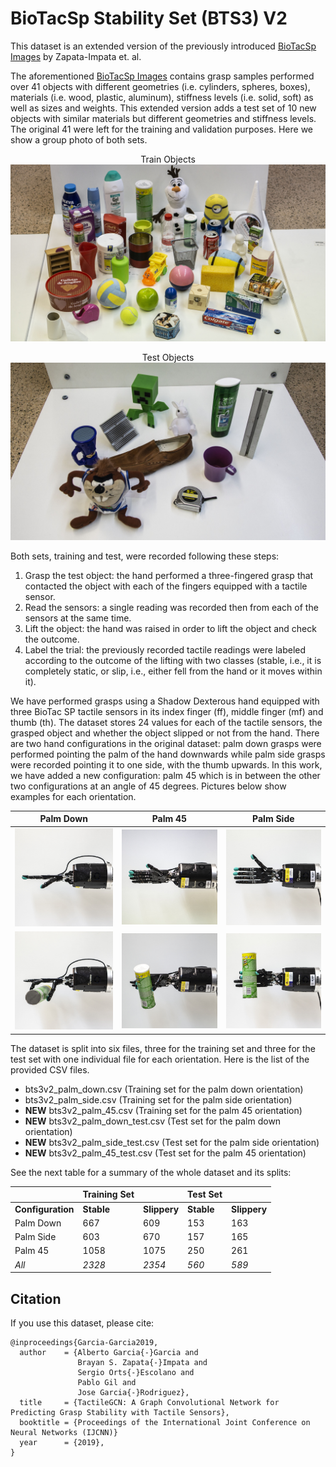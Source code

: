 # BioTacSp Stability Set (BTS3) V2

This dataset is an extended version of the previously introduced [BioTacSp Images](https://github.com/yayaneath/biotac-sp-images) by Zapata-Impata et. al.

The aforementioned [BioTacSp Images](https://github.com/yayaneath/biotac-sp-images) contains grasp samples performed over 41 objects with different geometries (i.e. cylinders, spheres, boxes), materials (i.e. wood, plastic, aluminum), stiffness levels (i.e. solid, soft) as well as sizes and weights. This extended version adds a test set of 10 new objects with similar materials but different geometries and stiffness levels. The original 41 were left for the training and validation purposes. Here we show a group photo of both sets.

<p align="center">
  Train Objects
  <img src="https://github.com/3dperceptionlab/biotacsp-stability-set-v2/blob/master/img/trainobjects2.jpg">
</p>

<p align="center">
  Test Objects
  <img src="https://github.com/3dperceptionlab/biotacsp-stability-set-v2/blob/master/img/testobjects.jpg">
</p>

Both sets, training and test, were recorded following these steps:

1) Grasp the test object: the hand performed a three-fingered grasp that contacted the object with each of the fingers equipped with a tactile sensor.
2) Read the sensors: a single reading was recorded then from each of the sensors at the same time.
3) Lift the object: the hand was raised in order to lift the object and check the outcome.
4) Label the trial: the previously recorded tactile readings were labeled according to the outcome of the lifting with two classes (stable, i.e., it is completely static, or slip, i.e., either fell from the hand or it moves within it).

We have performed grasps using a Shadow Dexterous hand equipped with three BioTac SP tactile sensors in its index finger (ff), middle finger (mf) and thumb (th). The dataset stores 24 values for each of the tactile sensors, the grasped object and whether the object slipped or not from the hand. There are two hand configurations in the original dataset: palm down grasps were performed pointing the palm of the hand downwards while palm side grasps were recorded pointing it to one side, with the thumb upwards. In this work, we have added a new configuration: palm 45 which is in between the other two configurations at an angle of 45 degrees. Pictures below show examples for each orientation.

| Palm Down | Palm 45 | Palm Side | 
|:-:|:-:|:-:|
|![](img/palmdown.jpg) | ![](img/palm45.jpg) | ![](img/palmside.jpg) |
|![](img/palmdown_grasp.jpg) | ![](img/palm45_grasp.jpg) | ![](img/palmside_grasp.jpg) |

The dataset is split into six files, three for the training set and three for the test set with one individual file for each orientation. Here is the list of the provided CSV files.

- bts3v2_palm_down.csv (Training set for the palm down orientation)
- bts3v2_palm_side.csv (Training set for the palm side orientation)
- **NEW** bts3v2_palm_45.csv (Training set for the palm 45 orientation)
- **NEW** bts3v2_palm_down_test.csv (Test set for the palm down orientation)
- **NEW** bts3v2_palm_side_test.csv (Test set for the palm side orientation)
- **NEW** bts3v2_palm_45_test.csv (Test set for the palm 45 orientation)

See the next table for a summary of the whole dataset and its splits:

|               | Training Set |          | Test Set |          |
|---------------|--------------|----------|----------|----------|
| **Configuration** | **Stable**       | **Slippery** | **Stable**   | **Slippery** |
| Palm Down     | 667          | 609      | 153      | 163      |
| Palm Side     | 603          | 670      | 157      | 165      |
| Palm 45       | 1058         | 1075     | 250      | 261      |
| *All*           | *2328*         | *2354*     | *560*      | *589*      |

## Citation

If you use this dataset, please cite:

```
@inproceedings{Garcia-Garcia2019,
  author    = {Alberto Garcia{-}Garcia and
               Brayan S. Zapata{-}Impata and
               Sergio Orts{-}Escolano and
               Pablo Gil and
               Jose Garcia{-}Rodriguez},
  title     = {TactileGCN: A Graph Convolutional Network for Predicting Grasp Stability with Tactile Sensors},
  booktitle = {Proceedings of the International Joint Conference on Neural Networks (IJCNN)}
  year      = {2019},
}

```
